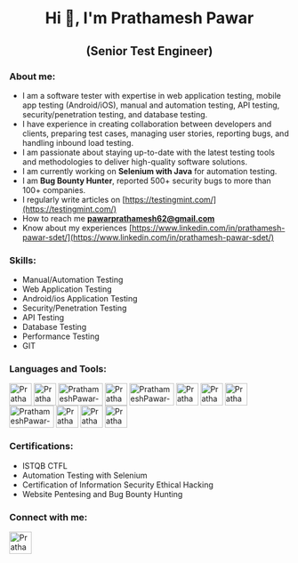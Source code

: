 <h1 align="center">Hi 👋, I'm Prathamesh Pawar</h1>
<h2 align="center">(Senior Test Engineer)</h2>

<h3 align="left">About me:</h3>

- I am a software tester with expertise in web application testing, mobile app testing (Android/iOS), manual and automation testing, API testing, security/penetration testing, and database testing.
- I have experience in creating collaboration between developers and clients, preparing test cases, managing user stories, reporting bugs, and handling inbound load testing.
- I am passionate about staying up-to-date with the latest testing tools and methodologies to deliver high-quality software solutions.
- I am currently working on **Selenium with Java** for automation testing.
- I am **Bug Bounty Hunter**, reported 500+ security bugs to more than 100+ companies.
- I regularly write articles on [https://testingmint.com/](https://testingmint.com/)
- How to reach me **pawarprathamesh62@gmail.com**
- Know about my experiences [https://www.linkedin.com/in/prathamesh-pawar-sdet/](https://www.linkedin.com/in/prathamesh-pawar-sdet/)

<h3 align="left">Skills:</h3>

- Manual/Automation Testing
- Web Application Testing
- Android/ios Application Testing
- Security/Penetration Testing
- API Testing
- Database Testing
- Performance Testing
- GIT



<h3 align="left">Languages and Tools:</h3>
<p align="left">
<img title="Selenium" align="center" src="https://img.icons8.com/?size=100&id=VOnRj9vGpXV8&format=png&color=000000" alt="PrathameshPawar-SDET" height="40" width="40" /> 
<img title="TestNG" align="center" src="https://static.javatpoint.com/tutorial/testng/images/testng-tutorial.png" alt="PrathameshPawar-SDET" height="40" width="40" />
<img title="Postman" align="center" src="https://mms.businesswire.com/media/20230322005274/en/761650/23/postman-logo-vert-2018.jpg" alt="PrathameshPawar-SDET" height="40" width="80" />
<img title="Java" align="center" src="https://img.icons8.com/?size=100&id=13679&format=png&color=000000" alt="PrathameshPawar-SDET" height="40" width="40" />
<img title="BurpSuite" align="center" src="https://jacobriggs.io/tools/app/web/upload/large/3_eedab2dbcde47a63f847af0a612d1f8d.png" alt="PrathameshPawar-SDET" height="40" width="80" />
<img title="Owasp-Zap" align="center" src="https://encrypted-tbn0.gstatic.com/images?q=tbn:ANd9GcRGAVodsPGOJDpo7FF6UZl_FbIwSCQ2m6ZSMg&s" alt="PrathameshPawar-SDET" height="40" width="40" />
<img title="Linux" align="center" src="https://img.icons8.com/?size=100&id=17842&format=png&color=000000" alt="PrathameshPawar-SDET" height="40" width="40" /> 
<img title="SQL" align="center" src="https://img.icons8.com/?size=100&id=B3VgW5sZRz8U&format=png&color=000000" alt="PrathameshPawar-SDET" height="40" width="40" />
<img title="Jira" align="center" src="https://www.componence.in/jira/images/atlassian-jira-logo-large.png" alt="PrathameshPawar-SDET" height="40" width="80" />
<img title="Git" align="center" src="https://img.icons8.com/?size=100&id=20906&format=png&color=000000" alt="PrathameshPawar-SDET" height="40" width="40" />
<img title="Jmeter" align="center" src="https://jmeter.apache.org/images/jmeter_square.svg" alt="PrathameshPawar-SDET" height="40" width="40" />
<img title="HTML" align="center" src="https://img.icons8.com/?size=100&id=v8RpPQUwv0N8&format=png&color=000000" alt="PrathameshPawar-SDET" height="40" width="40" />

  
</p>

<h3 align="left">Certifications:</h3>

  - ISTQB CTFL
  - Automation Testing with Selenium
  - Certification of Information Security Ethical Hacking
  - Website Pentesing and Bug Bounty Hunting 

<h3 align="left">Connect with me:</h3>
<a href="https://www.linkedin.com/in/prathamesh-pawar-sdet/" target="blank"><img align="center" src="https://w7.pngwing.com/pngs/402/997/png-transparent-linkedin-logo-computer-icons-facebook-user-profile-facebook-blue-angle-text-thumbnail.png" alt="PrathameshPawar-SDET" height="40" width="40" /></a>


